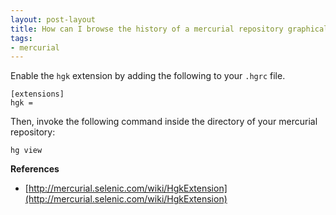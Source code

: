 ```yaml
---
layout: post-layout
title: How can I browse the history of a mercurial repository graphically?
tags:
- mercurial
---
```

Enable the `hgk` extension by adding the following to your `.hgrc` file.

    [extensions]
    hgk =

Then, invoke the following command inside the directory of your mercurial
repository:

    hg view

**References**
- [http://mercurial.selenic.com/wiki/HgkExtension](http://mercurial.selenic.com/wiki/HgkExtension)

